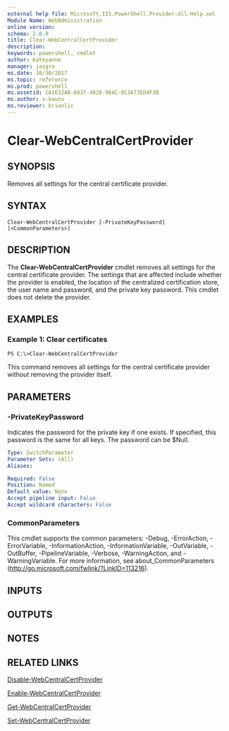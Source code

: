 ```yaml
---
external help file: Microsoft.IIS.PowerShell.Provider.dll-Help.xml
Module Name: WebAdministration
online version: 
schema: 2.0.0
title: Clear-WebCentralCertProvider
description: 
keywords: powershell, cmdlet
author: Kateyanne
manager: jasgro
ms.date: 10/30/2017
ms.topic: reference
ms.prod: powershell
ms.assetid: CA1E32A8-6037-4828-984C-0C3A73ED4F3B
ms.author: v-kaunu
ms.reviewer: brianlic
---
```


# Clear-WebCentralCertProvider

## SYNOPSIS
Removes all settings for the central certificate provider.

## SYNTAX

```
Clear-WebCentralCertProvider [-PrivateKeyPassword] [<CommonParameters>]
```

## DESCRIPTION
The **Clear-WebCentralCertProvider** cmdlet removes all settings for the central certificate provider.
The settings that are affected include whether the provider is enabled, the location of the centralized certification store, the user name and password, and the private key password.
This cmdlet does not delete the provider.

## EXAMPLES

### Example 1: Clear certificates
```
PS C:\>Clear-WebCentralCertProvider
```

This command removes all settings for the central certificate provider without removing the provider itself.

## PARAMETERS

### -PrivateKeyPassword
Indicates the password for the private key if one exists.
If specified, this password is the same for all keys.
The password can be $Null.

```yaml
Type: SwitchParameter
Parameter Sets: (All)
Aliases: 

Required: False
Position: Named
Default value: None
Accept pipeline input: False
Accept wildcard characters: False
```

### CommonParameters
This cmdlet supports the common parameters: -Debug, -ErrorAction, -ErrorVariable, -InformationAction, -InformationVariable, -OutVariable, -OutBuffer, -PipelineVariable, -Verbose, -WarningAction, and -WarningVariable. For more information, see about_CommonParameters (http://go.microsoft.com/fwlink/?LinkID=113216).

## INPUTS

## OUTPUTS

## NOTES

## RELATED LINKS

[Disable-WebCentralCertProvider](./Disable-WebCentralCertProvider.md)

[Enable-WebCentralCertProvider](./Enable-WebCentralCertProvider.md)

[Get-WebCentralCertProvider](./Get-WebCentralCertProvider.md)

[Set-WebCentralCertProvider](./Set-WebCentralCertProvider.md)

